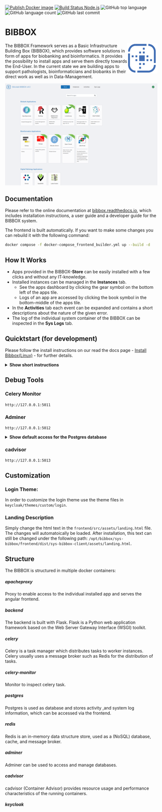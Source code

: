 [![Publish Docker image](https://github.com/bibbox/sys-bibbox/actions/workflows/docker-publish.yml/badge.svg)](https://github.com/bibbox/sys-bibbox/actions/workflows/docker-publish.yml)
[![Build Status Node.js](https://github.com/bibbox/sys-bibbox/actions/workflows/node.js.yml/badge.svg)](https://github.com/bibbox/sys-bibbox/actions)
<img alt="GitHub top language" src="https://img.shields.io/github/languages/top/bibbox/sys-bibbox">
<img alt="GitHub language count" src="https://img.shields.io/github/languages/count/bibbox/sys-bibbox">
<img alt="GitHub last commit" src="https://img.shields.io/github/last-commit/bibbox/sys-bibbox">
# BIBBOX 

<img src="./frontend/src/assets/silicolab_logo.png" align="right"
     alt="Size Limit logo by Anton Lovchikov" width="100" height="100">

The BIBBOX Framework serves as a Basic Infrastructure Building Box (BIBBOX),  which provides software solutions in form of apps for biobanking and bioinformatics. 
It provides the possibility to install apps and serve them directly towards the End-User. 
In the current state we are building apps to support pathologists, bioinformaticians and biobanks in their direct work as well as in Data-Management. 

<p align="center">
  <img src="./img/example.png" alt="Size Limit CLI" width="738">
</p>

## Documentation

Please refer to the online documentation at [bibbox.readthedocs.io](https://bibbox.readthedocs.io/), which includes installation instructions, a user guide and a developer guide for the BIBBOX system.

The frontend is built automatically. If you want to make some changes you can rebuild it with the following command:

```sh
docker compose -f docker-compose_frontend_builder.yml up --build -d
```

## How It Works
 - Apps provided in the BIBBOX-**Store** can be easily installed with a few clicks and without any IT-knowledge.
 - Installed instances can be managed in the **Instances** tab.
   - See the apps dashboard by clicking the gear symbol on the bottom left of the apps tile.
   - Logs of an app are accessed by clicking the book symbol in the bottom-middle of the apps tile.
 - In the **Activities** tab each event can be expanded and contains a short descriptions about the nature of the given error.
 - The log of the individual system container of the BIBBOX can be inspected in the **Sys Logs** tab.

## Quicktstart (for development)

Please follow the install instructions on our read the docs page - [Install Bibbox(Linux)](https://bibbox.readthedocs.io/en/latest/installation_v4_bibbox_linux/) - for further details. 


<details><summary><b>Show short instructions</b></summary>

 1. Install docker and docker-compose

 2. Create the `bibbox` location folder

```sh
cd /opt
sudo mkdir bibbox
cd bibbox
```

 3. Clone the repository 

```sh
sudo git clone https://github.com/bibbox/sys-bibbox.git
cd sys-bibbox
```

 4. Run the installation script

```sh
sudo docker network create bibbox-default-network
sudo bash INSTALL.sh
```

 5. Domain-Settings
   - When asked to specify domainname:
     - You have a public domain under which you BIBBOX is running
     - Add the URL you want to use locally to your /etc/hosts file (or use localhost)
     - Set up a DNS Service (e.g.:dnsmasque) to create a local domain
</details>

## Debug Tools

### Celery Monitor 
`http://127.0.0.1:5011`

### Adminer   
`http://127.0.0.1:5012`

<details><summary><b>Show default access for the Postgres database</b></summary>
 
- **server:** postgres
- **username:** postgres
- **password:** postgres
- **database:** bibbox
</details>

### cadvisor
`http://127.0.0.1:5013`

## Customization
### Login Theme:
In order to customize the login theme use the theme files in `keycloak/themes/custom/login`.
### Landing Description
Simply change the html text in the `frontend/src/assets/landing.html` file. The changes will automatoically be loaded.
After installation, this text can still be changed under the following path: `/opt/bibbox/sys-bibbox/frontend/dist/sys-bibbox-client/assets/landing.html`.


## Structure

 The BIBBOX is structured in multiple docker containers:
##### apacheproxy
Proxy to enable access to the individual  installed app and serves the angular frontend.
##### backend
The backend  is  built  with Flask. Flask  is  a  Python  web  application  framework  based  on  the  Web  Server Gateway  Interface  (WSGI)  toolkit.
##### celery
Celery is a task manager which distributes tasks to worker instances. Celery usually uses a message broker such as Redis for the distribution of tasks.
##### celery-monitor
Monitor to inspect celery task.
##### postgres
Postgres is used as database and stores  activity  ,and  system  log  information,  which  can  be accessed  via  the  frontend.
##### redis
Redis is an in-memory data structure store, used as a (NoSQL) database, cache, and message broker.
##### adminer
Adminer can be used to access and manage databases.
##### cadvisor
cadvisor (Container Advisor) provides resource usage and performance characteristics of the running containers. 
##### keycloak


